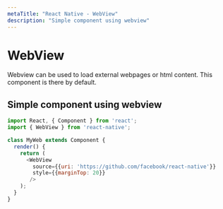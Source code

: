 ```yaml
---
metaTitle: "React Native - WebView"
description: "Simple component using webview"
---
```


# WebView


Webview can be used to load external webpages or html content. This component is there by default.



## Simple component using webview


```js
import React, { Component } from 'react';
import { WebView } from 'react-native';

class MyWeb extends Component {
  render() {
    return (
      <WebView
        source={{uri: 'https://github.com/facebook/react-native'}}
        style={{marginTop: 20}}
       />
    );
  }
}

```

